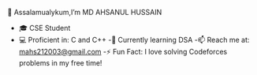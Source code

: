 👋 Assalamualykum,I’m MD AHSANUL HUSSAIN
- 🎓 CSE Student  
- 💻 Proficient in: C and C++
-🌱 Currently learning DSA
-📫 Reach me at: mahs212003@gmail.com
-⚡ Fun Fact: I love solving Codeforces problems in my free time!
